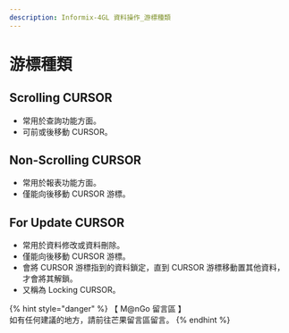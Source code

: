 ```yaml
---
description: Informix-4GL 資料操作_游標種類
---
```


# 游標種類

## Scrolling CURSOR

* 常用於查詢功能方面。
* 可前或後移動 CURSOR。

## Non-Scrolling CURSOR

* 常用於報表功能方面。
* 僅能向後移動 CURSOR 游標。

## For Update CURSOR

* 常用於資料修改或資料刪除。
* 僅能向後移動 CURSOR 游標。
* 會將 CURSOR 游標指到的資料鎖定，直到 CURSOR 游標移動置其他資料，才會將其解鎖。
* 又稱為 Locking CURSOR。



{% hint style="danger" %}
【 M@nGo 留言區 】\
如有任何建議的地方，請前往芒果留言區留言。
{% endhint %}

